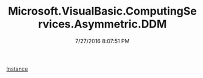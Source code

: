 ﻿---
title: Microsoft.VisualBasic.ComputingServices.Asymmetric.DDM
date: 7/27/2016 8:07:51 PM
---

[Instance](T-Microsoft.VisualBasic.ComputingServices.Asymmetric.DDM.Instance.html)
